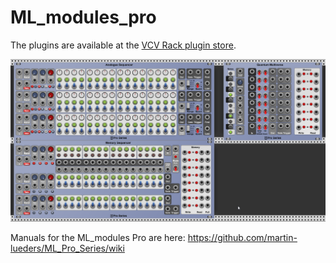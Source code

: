 # ML_modules_pro

The plugins are available at the [VCV Rack plugin store](https://vcvrack.com/plugins.html#Lueders).

![Image](https://github.com/martin-lueders/ML_Pro_Series/blob/master/Screenshots/ML_modules_Pro.png)

Manuals for the ML_modules Pro are here: https://github.com/martin-lueders/ML_Pro_Series/wiki
